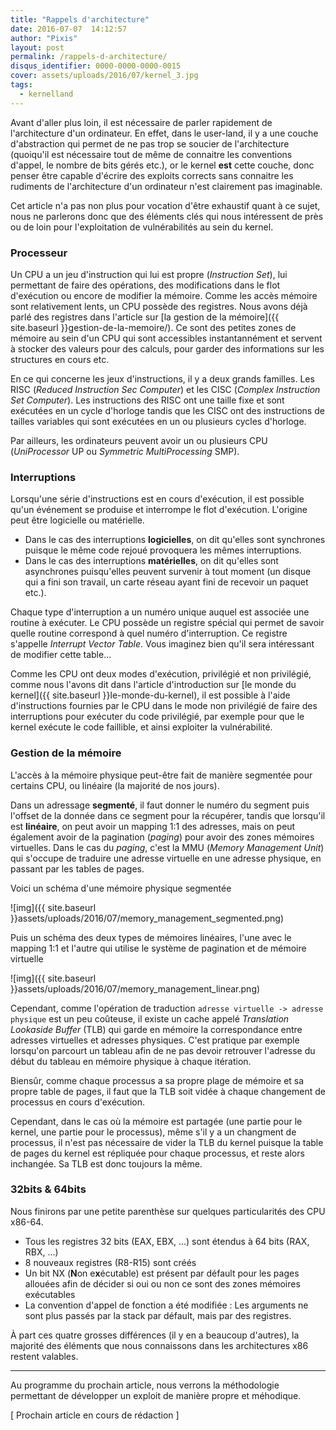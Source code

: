 ```yaml
---
title: "Rappels d'architecture"
date: 2016-07-07  14:12:57
author: "Pixis"
layout: post
permalink: /rappels-d-architecture/
disqus_identifier: 0000-0000-0000-0015
cover: assets/uploads/2016/07/kernel_3.jpg
tags:
  - kernelland
---
```


Avant d'aller plus loin, il est nécessaire de parler rapidement de l'architecture d'un ordinateur. En effet, dans le user-land, il y a une couche d'abstraction qui permet de ne pas trop se soucier de l'architecture (quoiqu'il est nécessaire tout de même de connaitre les conventions d'appel, le nombre de bits gérés etc.), or le kernel **est** cette couche, donc penser être capable d'écrire des exploits corrects sans connaitre les rudiments de l'architecture d'un ordinateur n'est clairement pas imaginable.

<!--more-->

Cet article n'a pas non plus pour vocation d'être exhaustif quant à ce sujet, nous ne parlerons donc que des éléments clés qui nous intéressent de près ou de loin pour l'exploitation de vulnérabilités au sein du kernel.

### Processeur

Un CPU a un jeu d'instruction qui lui est propre (_Instruction Set_), lui permettant de faire des opérations, des modifications dans le flot d'exécution ou encore de modifier la mémoire. Comme les accès mémoire sont relativement lents, un CPU possède des registres. Nous avons déjà parlé des registres dans l'article sur [la gestion de la mémoire]({{ site.baseurl }}gestion-de-la-memoire/). Ce sont des petites zones de mémoire au sein d'un CPU qui sont accessibles instantannément et servent à stocker des valeurs pour des calculs, pour garder des informations sur les structures en cours etc.

En ce qui concerne les jeux d'instructions, il y a deux grands familles. Les RISC (_Reduced Instruction Sec Computer_) et les CISC (_Complex Instruction Set Computer_). Les instructions des RISC ont une taille fixe et sont exécutées en un cycle d'horloge tandis que les CISC ont des instructions de tailles variables qui sont exécutées en un ou plusieurs cycles d'horloge.

Par ailleurs, les ordinateurs peuvent avoir un ou plusieurs CPU (_UniProcessor_ UP ou _Symmetric MultiProcessing_ SMP).

### Interruptions

Lorsqu'une série d'instructions est en cours d'exécution, il est possible qu'un événement se produise et interrompe le flot d'exécution. L'origine peut être logicielle ou matérielle.

* Dans le cas des interruptions **logicielles**, on dit qu'elles sont synchrones puisque le même code rejoué provoquera les mêmes interruptions.
* Dans le cas des interruptions **matérielles**, on dit qu'elles sont asynchrones puisqu'elles peuvent survenir à tout moment (un disque qui a fini son travail, un carte réseau ayant fini de recevoir un paquet etc.).

Chaque type d'interruption a un numéro unique auquel est associée une routine à exécuter. Le CPU possède un registre spécial qui permet de savoir quelle routine correspond à quel numéro d'interruption. Ce registre s'appelle _Interrupt Vector Table_. Vous imaginez bien qu'il sera intéressant de modifier cette table...

Comme les CPU ont deux modes d'exécution, privilégié et non privilégié, comme nous l'avons dit dans l'article d'introduction sur [le monde du kernel]({{ site.baseurl }}le-monde-du-kernel), il est possible à l'aide d'instructions fournies par le CPU dans le mode non privilégié de faire des interruptions pour exécuter du code privilégié, par exemple pour que le kernel exécute le code faillible, et ainsi exploiter la vulnérabilité.

### Gestion de la mémoire

L'accès à la mémoire physique peut-être fait de manière segmentée pour certains CPU, ou linéaire (la majorité de nos jours).

Dans un adressage **segmenté**, il faut donner le numéro du segment puis l'offset de la donnée dans ce segment pour la récupérer, tandis que lorsqu'il est **linéaire**, on peut avoir un mapping 1:1 des adresses, mais on peut également avoir de la pagination (_paging_) pour avoir des zones mémoires virtuelles. Dans le cas du _paging_, c'est la MMU (_Memory Management Unit_) qui s'occupe de traduire une adresse virtuelle en une adresse physique, en passant par les tables de pages.

Voici un schéma d'une mémoire physique segmentée

![img]({{ site.baseurl }}assets/uploads/2016/07/memory_management_segmented.png)

Puis un schéma des deux types de mémoires linéaires, l'une avec le mapping 1:1 et l'autre qui utilise le système de pagination et de mémoire virtuelle

![img]({{ site.baseurl }}assets/uploads/2016/07/memory_management_linear.png)

Cependant, comme l'opération de traduction `adresse virtuelle -> adresse physique` est un peu coûteuse, il existe un cache appelé _Translation Lookaside Buffer_ (TLB) qui garde en mémoire la correspondance entre adresses virtuelles et adresses physiques. C'est pratique par exemple lorsqu'on parcourt un tableau afin de ne pas devoir retrouver l'adresse du début du tableau en mémoire physique à chaque itération.

Biensûr, comme chaque processus a sa propre plage de mémoire et sa propre table de pages, il faut que la TLB soit vidée à chaque changement de processus en cours d'exécution. 

Cependant, dans le cas où la mémoire est partagée (une partie pour le kernel, une partie pour le processus), même s'il y a un changment de processus, il n'est pas nécessaire de vider la TLB du kernel puisque la table de pages du kernel est répliquée pour chaque processus, et reste alors inchangée. Sa TLB est donc toujours la même.

### 32bits & 64bits

Nous finirons par une petite parenthèse sur quelques particularités des CPU x86-64.

* Tous les registres 32 bits (EAX, EBX, ...) sont étendus à 64 bits (RAX, RBX, ...)
* 8 nouveaux registres (R8-R15) sont créés
* Un bit NX (**N**on e**x**écutable) est présent par défault pour les pages allouées afin de décider si oui ou non ce sont des zones mémoires exécutables
* La convention d'appel de fonction a été modifiée : Les arguments ne sont plus passés par la stack par défault, mais par des registres.

À part ces quatre grosses différences (il y en a beaucoup d'autres), la majorité des éléments que nous connaissons dans les architectures x86 restent valables.

* * *

Au programme du prochain article, nous verrons la méthodologie permettant de développer un exploit de manière propre et méhodique.

[ Prochain article en cours de rédaction ]